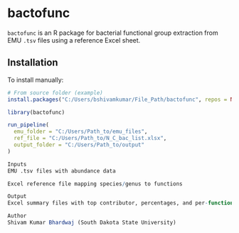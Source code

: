 # bactofunc

`bactofunc` is an R package for bacterial functional group extraction from EMU `.tsv` files using a reference Excel sheet.

## Installation

To install manually:

```r
# From source folder (example)
install.packages("C:/Users/bshivamkumar/File_Path/bactofunc", repos = NULL, type = "source")

library(bactofunc)

run_pipeline(
  emu_folder = "C:/Users/Path_to/emu_files",
  ref_file = "C:/Users/Path_to/N_C_bac_list.xlsx",
  output_folder = "C:/Users/Path_to/output"
)

Inputs
EMU .tsv files with abundance data

Excel reference file mapping species/genus to functions

Output
Excel summary files with top contributor, percentages, and per-function breakdown.

Author
Shivam Kumar Bhardwaj (South Dakota State University)
